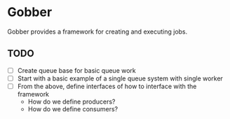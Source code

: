 # Gobber

Gobber provides a framework for creating and executing jobs. 

## TODO

- [ ] Create queue base for basic queue work
- [ ] Start with a basic example of a single queue system with single worker
- [ ] From the above, define interfaces of how to interface with the framework
    - How do we define producers?
    - How do we define consumers?